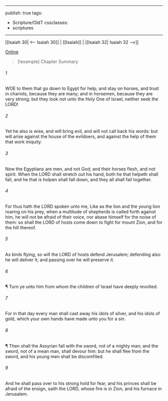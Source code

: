 

---
publish: true
tags:
  - Scripture/OldT
cssclasses:
  - scriptures
---
[[Isaiah 30| <-- Isaiah 30]] | [[Isaiah]] | [[Isaiah 32| Isaiah 32 -->]]

[Online](https://churchofjesuschrist.org/study/scriptures/ot/isa/31?lang=eng)

>[!example] Chapter Summary
>
###### 1
WOE to them that go down to Egypt for help; and stay on horses, and trust in chariots, because they are many; and in horsemen, because they are very strong; but they look not unto the Holy One of Israel, neither seek the LORD!
###### 2
Yet he also is wise, and will bring evil, and will not call back his words: but will arise against the house of the evildoers, and against the help of them that work iniquity.
###### 3
Now the Egyptians are men, and not God; and their horses flesh, and not spirit.  When the LORD shall stretch out his hand, both he that helpeth shall fall, and he that is holpen shall fall down, and they all shall fail together.
###### 4
For thus hath the LORD spoken unto me, Like as the lion and the young lion roaring on his prey, when a multitude of shepherds is called forth against him, he will not be afraid of their voice, nor abase himself for the noise of them: so shall the LORD of hosts come down to fight for mount Zion, and for the hill thereof.
###### 5
As birds flying, so will the LORD of hosts defend Jerusalem; defending also he will deliver it; and passing over he will preserve it.
###### 6
¶ Turn ye unto him from whom the children of Israel have deeply revolted.
###### 7
For in that day every man shall cast away his idols of silver, and his idols of gold, which your own hands have made unto you for a sin.
###### 8
¶ Then shall the Assyrian fall with the sword, not of a mighty man; and the sword, not of a mean man, shall devour him: but he shall flee from the sword, and his young men shall be discomfited.
###### 9
And he shall pass over to his strong hold for fear, and his princes shall be afraid of the ensign, saith the LORD, whose fire is in Zion, and his furnace in Jerusalem.



